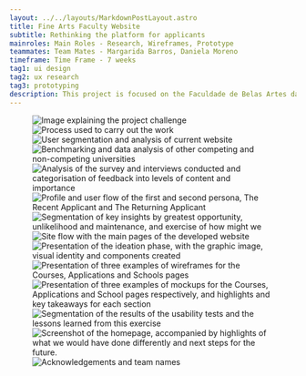 ```yaml
---
layout: ../../layouts/MarkdownPostLayout.astro
title: Fine Arts Faculty Website
subtitle: Rethinking the platform for applicants
mainroles: Main Roles - Research, Wireframes, Prototype
teammates: Team Mates - Margarida Barros, Daniela Moreno
timeframe: Time Frame - 7 weeks
tag1: ui design
tag2: ux research
tag3: prototyping
description: This project is focused on the Faculdade de Belas Artes da Universidade de Lisboa’s (FBAUL) website. It aims to develop concrete and realistic proposals to improve the experience of candidates. Our goal is to enhance the usability of FBAUL's website for potential candidates by providing them with access to all the relevant information required to make an informed decision.
---
```

<section class="project-grid"> 
    <figure class="project_figures">
        <img src="/assets/img/project-01/slide-1.png" alt="Image explaining the project challenge">
        <img src="/assets/img/project-01/slide-2.png" alt="Process used to carry out the work ">
        <img src="/assets/img/project-01/slide-3.png" alt="User segmentation and analysis of current website">
        <img src="/assets/img/project-01/slide-4.png" alt="Benchmarking and data analysis of other competing and non-competing universities">
        <img src="/assets/img/project-01/slide-5.png" alt="Analysis of the survey and interviews conducted and categorisation of feedback into levels of content and importance">
        <img src="/assets/img/project-01/slide-6.jpg" alt="Profile and user flow of the first and second persona, The Recent Applicant and The Returning Applicant">
        <img src="/assets/img/project-01/slide-7.png" alt="Segmentation of key insights by greatest opportunity, unlikelihood and maintenance, and exercise of how might we">
        <img src="/assets/img/project-01/slide-8.png" alt="Site flow with the main pages of the developed website">
        <img src="/assets/img/project-01/slide-9.png" alt="Presentation of the ideation phase, with the graphic image, visual identity and components created">
        <img src="/assets/img/project-01/slide-10.png" alt="Presentation of three examples of wireframes for the Courses, Applications and Schools pages">
        <img src="/assets/img/project-01/slide-11.png" alt="Presentation of three examples of mockups for the Courses, Applications and School pages respectively, and highlights and key takeaways for each section">
        <img src="/assets/img/project-01/slide-12.png" alt="Segmentation of the results of the usability tests and the lessons learned from this exercise">
        <img src="/assets/img/project-01/slide-13.png" alt="Screenshot of the homepage, accompanied by highlights of what we would have done differently and next steps for the future.">
        <img src="/assets/img/project-01/slide-14.png" alt="Acknowledgements and team names">
    </figure>
</section>
